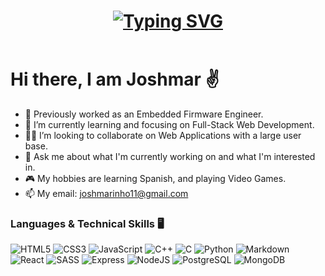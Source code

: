 <header>
  <h1 align="center">
    <a href="https://git.io/typing-svg"><img src="https://readme-typing-svg.demolab.com?font=Fira+Code&weight=500&size=19&pause=1000&color=1A6EDF&center=true&vCenter=true&random=false&width=435&lines=Software+Engineer;Aspiring+Full+Stack+Developer;Front-End+and+Back-End+%3A)" alt="Typing SVG" />
  </a>
  </h1>
</header>


# Hi there, I am Joshmar ✌️

* 🤖 Previously worked as an Embedded Firmware Engineer.
* 🎨 I’m currently learning and focusing on Full-Stack Web Development.
* 🧍🏻 I’m looking to collaborate on Web Applications with a large user base.
* 💬 Ask me about what I'm currently working on and what I'm interested in.
* 🎮 My hobbies are learning Spanish, and playing Video Games.
* 📫 My email: joshmarinho11@gmail.com

### Languages & Technical Skills 🖥️
<!-- Languages -->
<section id="lang">
  <img alt="HTML5" src="https://img.shields.io/badge/HTML5-%23fce5cd?style=for-the-badge&logo=html5&logoColor=%23E34F26">
  <img alt="CSS3" src="https://img.shields.io/badge/CSS3-%23e7f7fa?style=for-the-badge&logo=css3&logoColor=%231572B6">
  <img alt="JavaScript" src="https://img.shields.io/badge/JavaScript-%232B2728?style=for-the-badge&logo=javascript&logoColor=%23FFFF00">
  <img alt="C++" src="https://img.shields.io/badge/C%2B%2B-%2300599C?style=for-the-badge&logo=cplusplus">
  <img alt="C" src="https://img.shields.io/badge/C-%2300599C?style=for-the-badge&logo=c&logoColor=white">
  <img alt="Python" src="https://img.shields.io/badge/Python-%23F7DF1E?style=for-the-badge&logo=python&logoColor=black">
  <img alt="Markdown" src="https://img.shields.io/badge/Markdown-%23bcbcbc?style=for-the-badge&logo=markdown&logoColor=%23000000">
<br>
  
<!-- Frameworks/Technologies -->
<section id="frm">
  <img alt="React" src="https://img.shields.io/badge/React-%2361DAFB?style=for-the-badge&logo=react&logoColor=black">
  <img alt="SASS" src="https://img.shields.io/badge/sass-%23eee?style=for-the-badge&logo=sass">
  <img alt="Express" src="https://img.shields.io/badge/Express-%23e7e1da?style=for-the-badge&logo=express&logoColor=black">
  <img alt="NodeJS" src="https://img.shields.io/badge/Node.js-%23eeeeee?style=for-the-badge&logo=nodedotjs&logoColor=%23339933">
  <img alt="PostgreSQL" src="https://img.shields.io/badge/PostgreSQL-%23d3d3d3?style=for-the-badge&logo=postgresql&logoColor=%234169E1">
  <img alt="MongoDB" src="https://img.shields.io/badge/MongoDB-%23d7eaab?style=for-the-badge&logo=mongodb&logoColor=%2347A248">
<br>

<!--
**kahalagan00/kahalagan00** is a ✨ _special_ ✨ repository because its `README.md` (this file) appears on your GitHub profile.

